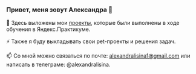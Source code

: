 ### Привет, меня зовут Александра 👋

🔭 Здесь выложены мои [проекты](https://github.com/AlexandraLisina1/Projects), которые были выполнены в ходе обучения в Яндекс.Практикуме.

⚡ Также я буду выкладывать свои pet-проекты и решения задач.

📫 Со мной можно связаться по почте: alexandralisina1@gmail.com или написать в телеграме: @alexandralisina.
